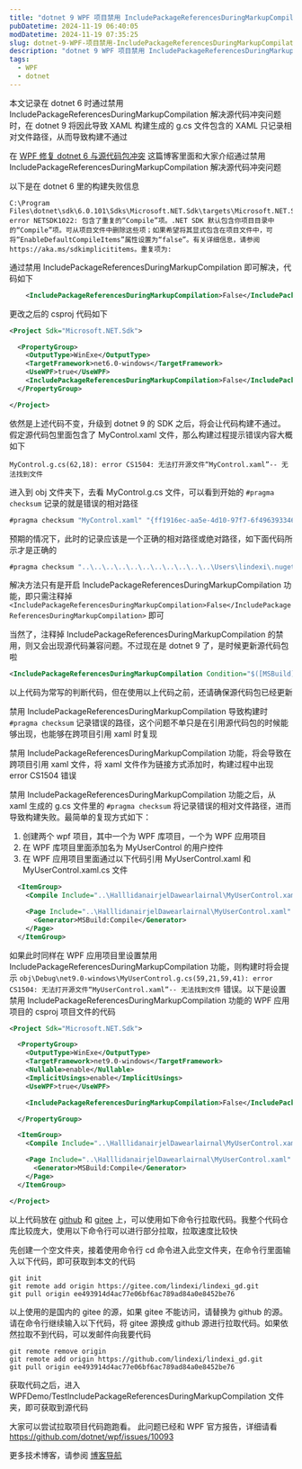 ```yaml
---
title: "dotnet 9 WPF 项目禁用 IncludePackageReferencesDuringMarkupCompilation 导致源代码包 XAML 构建失败"
pubDatetime: 2024-11-19 06:40:05
modDatetime: 2024-11-19 07:35:25
slug: dotnet-9-WPF-项目禁用-IncludePackageReferencesDuringMarkupCompilation-导致源代码包-XAML-构建失败
description: "dotnet 9 WPF 项目禁用 IncludePackageReferencesDuringMarkupCompilation 导致源代码包 XAML 构建失败"
tags:
  - WPF
  - dotnet
---
```





本文记录在 dotnet 6 时通过禁用 IncludePackageReferencesDuringMarkupCompilation 解决源代码冲突问题时，在 dotnet 9 将因此导致 XAML 构建生成的 g.cs 文件包含的 XAML 只记录相对文件路径，从而导致构建不通过

<!--more-->


<!-- 发布 -->
<!-- 博客 -->

在 [WPF 修复 dotnet 6 与源代码包冲突](https://blog.lindexi.com/post/WPF-%E4%BF%AE%E5%A4%8D-dotnet-6-%E4%B8%8E%E6%BA%90%E4%BB%A3%E7%A0%81%E5%8C%85%E5%86%B2%E7%AA%81.html ) 这篇博客里面和大家介绍通过禁用 IncludePackageReferencesDuringMarkupCompilation 解决源代码冲突问题

以下是在 dotnet 6 里的构建失败信息

```
C:\Program Files\dotnet\sdk\6.0.101\Sdks\Microsoft.NET.Sdk\targets\Microsoft.NET.Sdk.DefaultItems.Shared.targets(190,5): error NETSDK1022: 包含了重复的“Compile”项。.NET SDK 默认包含你项目目录中的“Compile”项。可从项目文件中删除这些项；如果希望将其显式包含在项目文件中，可将“EnableDefaultCompileItems”属性设置为“false”。有关详细信息，请参阅 https://aka.ms/sdkimplicititems。重复项为: 
```

通过禁用 IncludePackageReferencesDuringMarkupCompilation 即可解决，代码如下

```xml
    <IncludePackageReferencesDuringMarkupCompilation>False</IncludePackageReferencesDuringMarkupCompilation>
```

更改之后的 csproj 代码如下

```xml
<Project Sdk="Microsoft.NET.Sdk">

  <PropertyGroup>
    <OutputType>WinExe</OutputType>
    <TargetFramework>net6.0-windows</TargetFramework>
    <UseWPF>true</UseWPF>
    <IncludePackageReferencesDuringMarkupCompilation>False</IncludePackageReferencesDuringMarkupCompilation>
  </PropertyGroup>

</Project>
```

依然是上述代码不变，升级到 dotnet 9 的 SDK 之后，将会让代码构建不通过。假定源代码包里面包含了 MyControl.xaml 文件，那么构建过程提示错误内容大概如下

```
MyControl.g.cs(62,18): error CS1504: 无法打开源文件“MyControl.xaml”-- 无法找到文件
```

进入到 obj 文件夹下，去看 MyControl.g.cs 文件，可以看到开始的 `#pragma checksum` 记录的就是错误的相对路径

```csharp
#pragma checksum "MyControl.xaml" "{ff1916ec-aa5e-4d10-97f7-6f4963933460}" "196544C162DD55A903399A4024C5999A1B6017EB"
```

预期的情况下，此时的记录应该是一个正确的相对路径或绝对路径，如下面代码所示才是正确的

```csharp
#pragma checksum "..\..\..\..\..\..\..\..\..\..\..\Users\lindexi\.nuget\packages\lindexi.package.wpf.source\1.0.0\src\View\MyControl.xaml" "{ff1916ec-aa5e-4d10-97f7-6f4963933460}" "196544C162DD55A903399A4024C5999A1B6017EB"
```

解决方法只有是开启 IncludePackageReferencesDuringMarkupCompilation 功能，即只需注释掉 `<IncludePackageReferencesDuringMarkupCompilation>False</IncludePackageReferencesDuringMarkupCompilation>` 即可

当然了，注释掉 IncludePackageReferencesDuringMarkupCompilation 的禁用，则又会出现源代码兼容问题。不过现在是 dotnet 9 了，是时候更新源代码包啦

```xml
<IncludePackageReferencesDuringMarkupCompilation Condition="$([MSBuild]::VersionGreaterThanOrEquals($(NETCoreSdkVersion), 9.0))">True</IncludePackageReferencesDuringMarkupCompilation>
```

以上代码为常写的判断代码，但在使用以上代码之前，还请确保源代码包已经更新

禁用 IncludePackageReferencesDuringMarkupCompilation 导致构建时 `#pragma checksum` 记录错误的路径，这个问题不单只是在引用源代码包的时候能够出现，也能够在跨项目引用 xaml 时复现

禁用 IncludePackageReferencesDuringMarkupCompilation 功能，将会导致在跨项目引用 xaml 文件，将 xaml 文件作为链接方式添加时，构建过程中出现 error CS1504 错误

禁用 IncludePackageReferencesDuringMarkupCompilation 功能之后，从 xaml 生成的 g.cs 文件里的 `#pragma checksum` 将记录错误的相对文件路径，进而导致构建失败。最简单的复现方式如下：

1. 创建两个 wpf 项目，其中一个为 WPF 库项目，一个为 WPF 应用项目
2. 在 WPF 库项目里面添加名为 MyUserControl 的用户控件
3. 在 WPF 应用项目里面通过以下代码引用 MyUserControl.xaml 和 MyUserControl.xaml.cs 文件

```xml
  <ItemGroup>
    <Compile Include="..\HalllidanairjelDawearlairnal\MyUserControl.xaml.cs" Link="MyUserControl.xaml.cs" />

    <Page Include="..\HalllidanairjelDawearlairnal\MyUserControl.xaml" Link="MyUserControl.xaml">
      <Generator>MSBuild:Compile</Generator>
    </Page>
  </ItemGroup>
```

如果此时同样在 WPF 应用项目里设置禁用 IncludePackageReferencesDuringMarkupCompilation 功能，则构建时将会提示 `obj\Debug\net9.0-windows\MyUserControl.g.cs(59,21,59,41): error CS1504: 无法打开源文件“MyUserControl.xaml”-- 无法找到文件` 错误。以下是设置禁用 IncludePackageReferencesDuringMarkupCompilation 功能的 WPF 应用项目的 csproj 项目文件的代码

```xml
<Project Sdk="Microsoft.NET.Sdk">

  <PropertyGroup>
    <OutputType>WinExe</OutputType>
    <TargetFramework>net9.0-windows</TargetFramework>
    <Nullable>enable</Nullable>
    <ImplicitUsings>enable</ImplicitUsings>
    <UseWPF>true</UseWPF>

    <IncludePackageReferencesDuringMarkupCompilation>False</IncludePackageReferencesDuringMarkupCompilation>

  </PropertyGroup>

  <ItemGroup>
    <Compile Include="..\HalllidanairjelDawearlairnal\MyUserControl.xaml.cs" Link="MyUserControl.xaml.cs" />

    <Page Include="..\HalllidanairjelDawearlairnal\MyUserControl.xaml" Link="MyUserControl.xaml">
      <Generator>MSBuild:Compile</Generator>
    </Page>
  </ItemGroup>

</Project>
```

以上代码放在 [github](https://github.com/lindexi/lindexi_gd/tree/ee493914d4ac77e06bf6ac789ad84a0e8452be76/WPFDemo/TestIncludePackageReferencesDuringMarkupCompilation) 和 [gitee](https://gitee.com/lindexi/lindexi_gd/tree/ee493914d4ac77e06bf6ac789ad84a0e8452be76/WPFDemo/TestIncludePackageReferencesDuringMarkupCompilation) 上，可以使用如下命令行拉取代码。我整个代码仓库比较庞大，使用以下命令行可以进行部分拉取，拉取速度比较快

先创建一个空文件夹，接着使用命令行 cd 命令进入此空文件夹，在命令行里面输入以下代码，即可获取到本文的代码

```
git init
git remote add origin https://gitee.com/lindexi/lindexi_gd.git
git pull origin ee493914d4ac77e06bf6ac789ad84a0e8452be76
```

以上使用的是国内的 gitee 的源，如果 gitee 不能访问，请替换为 github 的源。请在命令行继续输入以下代码，将 gitee 源换成 github 源进行拉取代码。如果依然拉取不到代码，可以发邮件向我要代码

```
git remote remove origin
git remote add origin https://github.com/lindexi/lindexi_gd.git
git pull origin ee493914d4ac77e06bf6ac789ad84a0e8452be76
```

获取代码之后，进入 WPFDemo/TestIncludePackageReferencesDuringMarkupCompilation 文件夹，即可获取到源代码

大家可以尝试拉取项目代码跑跑看。 此问题已经和 WPF 官方报告，详细请看 <https://github.com/dotnet/wpf/issues/10093>

更多技术博客，请参阅 [博客导航](https://blog.lindexi.com/post/%E5%8D%9A%E5%AE%A2%E5%AF%BC%E8%88%AA.html )
